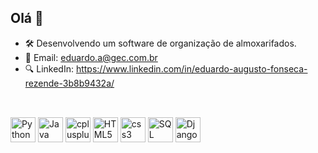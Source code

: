 ## Olá 👋


- 🛠️ Desenvolvendo um software de organização de almoxarifados.
- 📧 Email: eduardo.a@gec.com.br
- 🔍 LinkedIn: https://www.linkedin.com/in/eduardo-augusto-fonseca-rezende-3b8b9432a/

##
<div style="display: inline_block"><br>
<img src="https://cdn.jsdelivr.net/gh/devicons/devicon@latest/icons/python/python-plain.svg" alt="Python" width="40" height="40"/>
<img src="https://cdn.jsdelivr.net/gh/devicons/devicon@latest/icons/java/java-plain.svg" alt="Java" width="40" height="40"/>
<img src="https://cdn.jsdelivr.net/gh/devicons/devicon@latest/icons/cplusplus/cplusplus-plain.svg" alt="cplusplus" width="40" height="40" />
<img src="https://cdn.jsdelivr.net/gh/devicons/devicon@latest/icons/html5/html5-plain.svg" alt="HTML5" width="40" height="40" />
<img src="https://cdn.jsdelivr.net/gh/devicons/devicon@latest/icons/css3/css3-plain.svg" alt="css3" width="40" height="40" />
<img src="https://cdn.jsdelivr.net/gh/devicons/devicon@latest/icons/mysql/mysql-original.svg" alt=SQL width="40" height="40" />
<img src="https://cdn.jsdelivr.net/gh/devicons/devicon@latest/icons/django/django-plain.svg" alt=Django width="40" height="40" />





</div>


